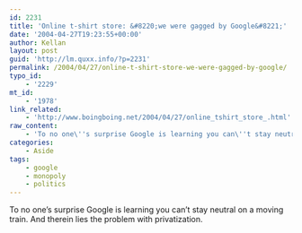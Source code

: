 ```yaml
---
id: 2231
title: 'Online t-shirt store: &#8220;we were gagged by Google&#8221;'
date: '2004-04-27T19:23:55+00:00'
author: Kellan
layout: post
guid: 'http://lm.quxx.info/?p=2231'
permalink: /2004/04/27/online-t-shirt-store-we-were-gagged-by-google/
typo_id:
    - '2229'
mt_id:
    - '1978'
link_related:
    - 'http://www.boingboing.net/2004/04/27/online_tshirt_store_.html'
raw_content:
    - 'To no one\''s surprise Google is learning you can\''t stay neutral on a moving train.  And therein lies the problem with privatization.'
categories:
    - Aside
tags:
    - google
    - monopoly
    - politics
---
```


To no one’s surprise Google is learning you can’t stay neutral on a moving train. And therein lies the problem with privatization.